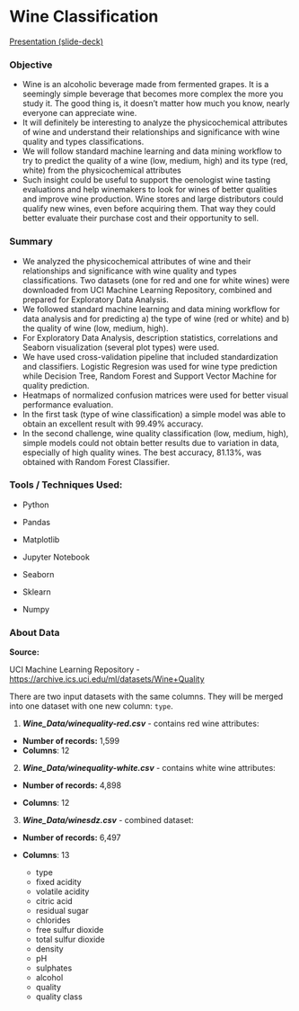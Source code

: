 # Wine Classification

[Presentation (slide-deck)](https://github.com/zunicd/Wine-Classification/blob/master/Wine_Classification.pdf)

### Objective

- Wine is an alcoholic beverage made from fermented grapes. It is a seemingly simple beverage that becomes more complex the more you study it. The good thing is, it doesn’t matter how much you know, nearly everyone can appreciate wine.
- It will definitely be interesting to analyze the physicochemical attributes of wine and understand their relationships and significance with wine quality and types classifications.
- We will follow standard machine learning and data mining workflow to try to predict the quality of a wine (low, medium, high) and its type (red, white) from the physicochemical attributes
- Such insight could be useful to support the oenologist wine tasting evaluations and help winemakers to look for wines of better qualities and improve wine production. Wine stores and large distributors could qualify new wines, even before acquiring them. That way they could better evaluate their purchase cost and their opportunity to sell.



### Summary

- We analyzed the physicochemical attributes of wine and their relationships and significance with wine quality and types classifications. Two datasets (one for red and one for white wines) were downloaded from UCI Machine Learning Repository, combined and prepared for Exploratory Data Analysis.
- We followed standard machine learning and data mining workflow for data analysis and for predicting a) the type of wine (red or white) and b) the quality of wine (low, medium, high).
- For Exploratory Data Analysis, description statistics, correlations and Seaborn visualization (several plot types) were used.
- We have used cross-validation pipeline that included standardization and classifiers. Logistic Regresion was used for wine type prediction while Decision Tree, Random Forest and Support Vector Machine for quality prediction.
- Heatmaps of normalized confusion matrices were used for better visual performance evaluation.
- In the first task (type of wine classification) a simple model was able to obtain an excellent result with 99.49% accuracy.
- In the second challenge, wine quality classification (low, medium, high), simple models could not obtain better results due to variation in data, especially of high quality wines. The best accuracy, 81.13%, was obtained with Random Forest Classifier.



### Tools / Techniques Used:

- Python

- Pandas

- Matplotlib

- Jupyter Notebook

- Seaborn

- Sklearn

- Numpy




### About Data

**Source:**

UCI Machine Learning Repository - https://archive.ics.uci.edu/ml/datasets/Wine+Quality

 There are two input datasets with the same columns. They will be merged into one dataset with one new column: `type`.

1. ***Wine_Data/winequality-red.csv*** - contains red wine attributes:

- **Number of records:**      1,599
- **Columns**: 12



2. ***Wine_Data/winequality-white.csv*** - contains white wine attributes:

- **Number of records:**    4,898

- **Columns**: 12

  

3. ***Wine_Data/winesdz.csv*** - combined dataset:

- **Number of records:**    6,497

- **Columns**: 13
  - type
  - fixed acidity
  - volatile acidity
  - citric acid
  - residual sugar
  - chlorides
  - free sulfur dioxide
  - total sulfur dioxide
  - density
  - pH
  - sulphates
  - alcohol
  - quality
  - quality class







